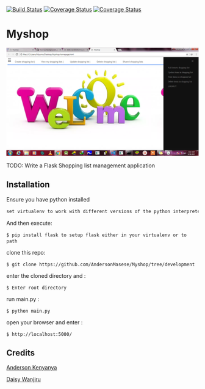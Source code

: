 [![Build Status](https://travis-ci.org/AndersonMasese/Myshop.svg?branch=development)](https://travis-ci.org/AndersonMasese/Myshop)
[![Coverage Status](https://coveralls.io/repos/github/AndersonMasese/Myshop/badge.svg?branch=master)](https://coveralls.io/github/AndersonMasese/Myshop?branch=master)
[![Coverage Status](https://coveralls.io/repos/github/AndersonMasese/Myshop/badge.svg?branch=release)](https://coveralls.io/github/AndersonMasese/Myshop?branch=release)
# Myshop
![alt tag](https://github.com/AndersonMasese/Myshop/blob/shopping_list1/Designs/templates/images/home.png "Index page")

TODO: Write a Flask Shopping list management application

## Installation

Ensure you have python installed

```ruby
set virtualenv to work with different versions of the python interpreter but I recommend you use python 3+
```

And then execute:

    $ pip install flask to setup flask either in your virtualenv or to path

clone this repo:

    $ git clone https://github.com/AndersonMasese/Myshop/tree/development

enter the cloned directory and :

    $ Enter root directory

run main.py :

    $ python main.py

open your browser and enter :

    $ http://localhost:5000/




## Credits

[Anderson Kenyanya](https://github.com/AndersonMasese)

[Daisy Wanjiru]()








